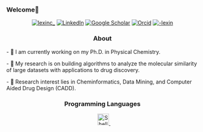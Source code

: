 ### Welcome👋


<p align="center">
<a href="https://twitter.com/lexinc_"><img alt="lexinc_" src="https://img.shields.io/badge/Twitter-1DA1F2?style=for-the-badge&logo=twitter&logoColor=white"></a> <a href="https://www.linkedin.com/in/lexinc/"><img alt="LinkedIn" src="https://img.shields.io/badge/LinkedIn-0077B5?style=for-the-badge&logo=linkedin&logoColor=white"></a>
<a href="https://scholar.google.com/citations?user=eQoWP6oAAAAJ&hl=en"><img alt="Google Scholar" src="https://img.shields.io/badge/-Google%20Scholar-4285F4?logo=google-scholar&logoColor=white&style=for-the-badge"></a>
<a href="https://orcid.org/0000-0002-9528-942X"><img alt="Orcid" src="https://img.shields.io/static/v1?style=for-the-badge&message=ORCID&color=222222&logo=ORCID&logoColor=A6CE39&label="></a>
<a href="http://vsco.co/-lexin"><img alt="-lexin" src="https://img.shields.io/static/v1?style=for-the-badge&message=VSCO&color=000000&logo=VSCO&logoColor=FFFFFF&label="></a>
    
<br/>
<h3 align="center">
    <p>About</p>
    </h3>
<p> - 🧪 I am currently working on my Ph.D. in Physical Chemistry.<p/>
<p> - 🌱 My research is on building algorithms to analyze the molecular similarity of large datasets with applications to drug discovery. <p/>
<p> - 💓 Research interest lies in Cheminformatics, Data Mining, and Computer Aided Drug Design (CADD). <p/>

<h3 align="center">
    <p>Programming Languages</p>
    </h3>
    <p align="center">
<a href="#"><img alt="" src="https://img.shields.io/badge/Python-3776AB?style=for-the-badge&logo=python&logoColor=white"></a>
<a href="#"><img alt="" src="https://img.shields.io/static/v1?style=for-the-badge&message=LaTeX&color=008080&logo=LaTeX&logoColor=FFFFFF&label="></a>
<a href="#"><img alt"" src="https://img.shields.io/badge/shell_script-%23121011.svg?style=for-the-badge&logo=gnu-bash&logoColor=white" height="30" alt="Shell Script" />&nbsp;</a>
